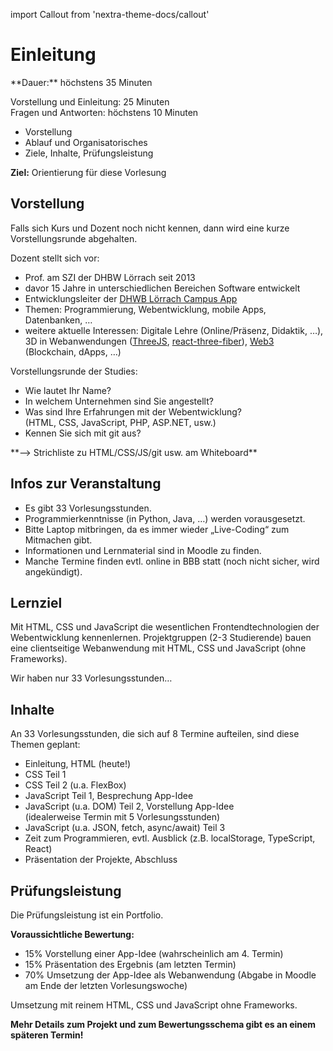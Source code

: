 import Callout from 'nextra-theme-docs/callout'

# Einleitung

<Callout>
  **Dauer:** höchstens 35 Minuten

  Vorstellung und Einleitung: 25 Minuten \
  Fragen und Antworten: höchstens 10 Minuten

  - Vorstellung
  - Ablauf und Organisatorisches
  - Ziele, Inhalte, Prüfungsleistung

  **Ziel:** Orientierung für diese Vorlesung
</Callout>


## Vorstellung

Falls sich Kurs und Dozent noch nicht kennen, dann wird
eine kurze Vorstellungsrunde abgehalten.

Dozent stellt sich vor: 

- Prof. am SZI der DHBW Lörrach seit 2013
- davor 15 Jahre in unterschiedlichen Bereichen Software entwickelt
- Entwicklungsleiter der [DHWB Lörrach Campus App](https://dhbw-loerrach.de/campus-app)
- Themen: Programmierung, Webentwicklung, mobile Apps, Datenbanken, …
- weitere aktuelle Interessen: Digitale Lehre (Online/Präsenz, Didaktik, …), 3D in Webanwendungen ([ThreeJS](https://threejs.org/), [react-three-fiber](https://docs.pmnd.rs/react-three-fiber/getting-started/introduction)), [Web3](https://ethereum.org/en/developers/docs/web2-vs-web3/) (Blockchain, dApps, …)

Vorstellungsrunde der Studies:

- Wie lautet Ihr Name?
- In welchem Unternehmen sind Sie angestellt?
- Was sind Ihre Erfahrungen mit der Webentwicklung?  <br/> (HTML, CSS, JavaScript, PHP, ASP.NET, usw.)
- Kennen Sie sich mit git aus?

<Callout type="warning">
  **&xrarr; Strichliste zu HTML/CSS/JS/git usw. am Whiteboard**
</Callout>

## Infos zur Veranstaltung

- Es gibt 33 Vorlesungsstunden.
- Programmierkenntnisse (in Python, Java, …) werden vorausgesetzt.
- Bitte Laptop mitbringen, da es immer wieder „Live-Coding“ zum Mitmachen gibt. 
- Informationen und Lernmaterial sind in Moodle zu finden.
- Manche Termine finden evtl. online in BBB statt (noch nicht sicher, wird angekündigt).

## Lernziel

Mit HTML, CSS und JavaScript die wesentlichen Frontendtechnologien 
der Webentwicklung kennenlernen. Projektgruppen (2-3 Studierende)
bauen eine clientseitige Webanwendung mit HTML, CSS und JavaScript 
(ohne Frameworks).

<Callout type="error">
Wir haben nur 33 Vorlesungsstunden…
</Callout>

## Inhalte

An 33 Vorlesungsstunden, die sich auf 8 Termine aufteilen, sind diese 
Themen geplant:

- Einleitung, HTML (heute!)
- CSS Teil 1
- CSS Teil 2 (u.a. FlexBox)
- JavaScript Teil 1, Besprechung App-Idee
- JavaScript (u.a. DOM) Teil 2, Vorstellung App-Idee <br/> (idealerweise Termin mit 5 Vorlesungsstunden)
- JavaScript (u.a. JSON, fetch, async/await) Teil 3
- Zeit zum Programmieren, evtl. Ausblick (z.B. localStorage, TypeScript, React)
- Präsentation der Projekte, Abschluss

## Prüfungsleistung
Die Prüfungsleistung ist ein Portfolio.

**Voraussichtliche Bewertung:**

- 15% Vorstellung einer App-Idee (wahrscheinlich am 4. Termin)
- 15% Präsentation des Ergebnis (am letzten Termin)
- 70% Umsetzung der App-Idee als Webanwendung (Abgabe in Moodle am Ende der letzten Vorlesungswoche)

Umsetzung mit reinem HTML, CSS und JavaScript ohne Frameworks. 

**Mehr Details zum Projekt und zum Bewertungsschema gibt es an einem späteren Termin!**
        